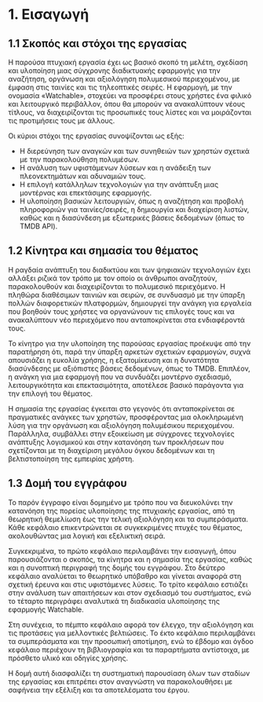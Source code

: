 # 1. Εισαγωγή

## 1.1 Σκοπός και στόχοι της εργασίας

Η παρούσα πτυχιακή εργασία έχει ως βασικό σκοπό τη μελέτη, σχεδίαση και υλοποίηση μιας σύγχρονης διαδικτυακής εφαρμογής για την αναζήτηση, οργάνωση και αξιολόγηση πολυμεσικού περιεχομένου, με έμφαση στις ταινίες και τις τηλεοπτικές σειρές. Η εφαρμογή, με την ονομασία «Watchable», στοχεύει να προσφέρει στους χρήστες ένα φιλικό και λειτουργικό περιβάλλον, όπου θα μπορούν να ανακαλύπτουν νέους τίτλους, να διαχειρίζονται τις προσωπικές τους λίστες και να μοιράζονται τις προτιμήσεις τους με άλλους.

Οι κύριοι στόχοι της εργασίας συνοψίζονται ως εξής:

-   Η διερεύνηση των αναγκών και των συνηθειών των χρηστών σχετικά με την παρακολούθηση πολυμέσων.
-   Η ανάλυση των υφιστάμενων λύσεων και η ανάδειξη των πλεονεκτημάτων και αδυναμιών τους.
-   Η επιλογή κατάλληλων τεχνολογιών για την ανάπτυξη μιας μοντέρνας και επεκτάσιμης εφαρμογής.
-   Η υλοποίηση βασικών λειτουργιών, όπως η αναζήτηση και προβολή πληροφοριών για ταινίες/σειρές, η δημιουργία και διαχείριση λιστών, καθώς και η διασύνδεση με εξωτερικές βάσεις δεδομένων (όπως το TMDB API).

## 1.2 Κίνητρα και σημασία του θέματος

Η ραγδαία ανάπτυξη του διαδικτύου και των ψηφιακών τεχνολογιών έχει αλλάξει ριζικά τον τρόπο με τον οποίο οι άνθρωποι αναζητούν, παρακολουθούν και διαχειρίζονται το πολυμεσικό περιεχόμενο. Η πληθώρα διαθέσιμων ταινιών και σειρών, σε συνδυασμό με την ύπαρξη πολλών διαφορετικών πλατφορμών, δημιουργεί την ανάγκη για εργαλεία που βοηθούν τους χρήστες να οργανώνουν τις επιλογές τους και να ανακαλύπτουν νέο περιεχόμενο που ανταποκρίνεται στα ενδιαφέροντά τους.

Το κίνητρο για την υλοποίηση της παρούσας εργασίας προέκυψε από την παρατήρηση ότι, παρά την ύπαρξη αρκετών σχετικών εφαρμογών, συχνά απουσιάζει η ευκολία χρήσης, η εξατομίκευση και η δυνατότητα διασύνδεσης με αξιόπιστες βάσεις δεδομένων, όπως το TMDB. Επιπλέον, η ανάγκη για μια εφαρμογή που να συνδυάζει μοντέρνο σχεδιασμό, λειτουργικότητα και επεκτασιμότητα, αποτέλεσε βασικό παράγοντα για την επιλογή του θέματος.

Η σημασία της εργασίας έγκειται στο γεγονός ότι ανταποκρίνεται σε πραγματικές ανάγκες των χρηστών, προσφέροντας μια ολοκληρωμένη λύση για την οργάνωση και αξιολόγηση πολυμέσικου περιεχομένου. Παράλληλα, συμβάλλει στην εξοικείωση με σύγχρονες τεχνολογίες ανάπτυξης λογισμικού και στην κατανόηση των προκλήσεων που σχετίζονται με τη διαχείριση μεγάλου όγκου δεδομένων και τη βελτιστοποίηση της εμπειρίας χρήστη.

## 1.3 Δομή του εγγράφου

Το παρόν έγγραφο είναι δομημένο με τρόπο που να διευκολύνει την κατανόηση της πορείας υλοποίησης της πτυχιακής εργασίας, από τη θεωρητική θεμελίωση έως την τελική αξιολόγηση και τα συμπεράσματα. Κάθε κεφάλαιο επικεντρώνεται σε συγκεκριμένες πτυχές του θέματος, ακολουθώντας μια λογική και εξελικτική σειρά.

Συγκεκριμένα, το πρώτο κεφάλαιο περιλαμβάνει την εισαγωγή, όπου παρουσιάζονται ο σκοπός, τα κίνητρα και η σημασία της εργασίας, καθώς και η συνοπτική περιγραφή της δομής του εγγράφου. Στο δεύτερο κεφάλαιο αναλύεται το θεωρητικό υπόβαθρο και γίνεται αναφορά στη σχετική έρευνα και στις υφιστάμενες λύσεις. Το τρίτο κεφάλαιο εστιάζει στην ανάλυση των απαιτήσεων και στον σχεδιασμό του συστήματος, ενώ το τέταρτο περιγράφει αναλυτικά τη διαδικασία υλοποίησης της εφαρμογής Watchable.

Στη συνέχεια, το πέμπτο κεφάλαιο αφορά τον έλεγχο, την αξιολόγηση και τις προτάσεις για μελλοντικές βελτιώσεις. Το έκτο κεφάλαιο περιλαμβάνει τα συμπεράσματα και την προσωπική αποτίμηση, ενώ το έβδομο και όγδοο κεφάλαιο περιέχουν τη βιβλιογραφία και τα παραρτήματα αντίστοιχα, με πρόσθετο υλικό και οδηγίες χρήσης.

Η δομή αυτή διασφαλίζει τη συστηματική παρουσίαση όλων των σταδίων της εργασίας και επιτρέπει στον αναγνώστη να παρακολουθήσει με σαφήνεια την εξέλιξη και τα αποτελέσματα του έργου.
